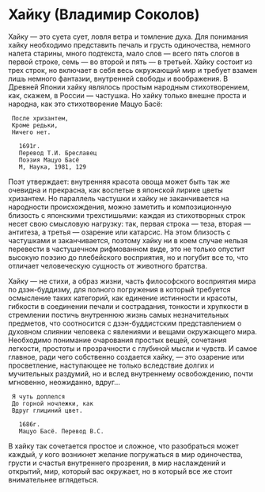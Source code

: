 # Хайку (Владимир Соколов)


Хайку — это суета сует, ловля ветра и томление духа. Для понимания хайку необходимо представить печаль и грусть одиночества, немного налета старины, много подтекста, мало слов — всего пять слогов в первой строке, семь — во второй и пять — в третьей. Хайку состоит из трех строк, но включает в себя весь окружающий мир и требует взамен лишь немного фантазии, внутренней свободы и воображения. В Древней Японии хайку являлось простым народным стихотворением, как, скажем, в России — частушка. Но хайку только внешне проста и народна, как это стихотворение Мацуо Басё: 

```
 После хризантем,  
 Кроме редьки,  
 Ничего нет.  
  
   1691г.  
   Перевод Т.И. Бреславец  
   Поэзия Мацуо Басё  
   М, Наука, 1981, 129  
```

Поэт утверждает: внутренняя красота овоща может быть так же очевидна и прекрасна, как воспетые в японской лирике цветы хризантем. Но параллель частушки и хайку не заканчивается на народности происхождения, можно заметить и композиционную близость с японскими трехстишьями: каждая из стихотворных строк несет свою смысловую нагрузку: так, первая строка — теза, вторая — антитеза, а третья — озарение или катарсис. На этом близость с частушками и заканчивается, поэтому хайку ни в коем случае нельзя перевести в частушечном рифмованном виде, это не только опустит высокую поэзию до плебейского восприятия, но и погубит все то, что отличает человеческую сущность от животного братства. 

Хайку — не стихи, а образ жизни, часть философского восприятия мира по дзэн-буддизму, для полного погружения в который требуется осмысление таких категорий, как единение истинности и красоты, гибкости в соединении печали и сострадания, тонкости и хрупкости в стремлении постичь внутреннюю жизнь самых незначительных предметов, что соотносится с дзэн-буддистским представлением о духовном слиянии человека с явлениями и вещами окружающего мира. Необходимо понимание очарования простых вещей, сочетания легкости, простоты и прозрачности с глубиной мысли и чувств. И самое главное, ради чего собственно создается хайку, — это озарение или просветление, наступающее не только вследствие долгих и мучительных раздумий, но и вслед внутреннему освобождению, почти мгновенно, неожиданно, вдруг... 
  
```  
 Я чуть доплелся  
 До горной ночлежки, как  
 Вдруг глициний цвет.  
    
   1686г.  
   Мацуо Басё. Перевод В.С.  
```  

В хайку так сочетается простое и сложное, что разобраться может каждый, у кого возникнет желание погружаться в мир одиночества, грусти и счастья внутреннего прозрения, в мир наслаждений и открытий, мир, который вас окружает, но в который все же стоит внимательнее вглядеться. 
